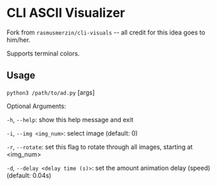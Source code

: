 # CLI ASCII Visualizer

Fork from `rasmusmerzin/cli-visuals` -- all credit for this idea goes to him/her.

Supports terminal colors.

## Usage

`python3 /path/to/ad.py` \[args\]

Optional Arguments:

  `-h`, `--help`: show this help message and exit
  
  `-i`, `--img <img_num>`: select image (default: 0)
  
  `-r`, `--rotate`: set this flag to rotate through all images, starting at <img_num>
  
  `-d`, `--delay <delay time (s)>`: set the amount animation delay (speed) (default: 0.04s)

